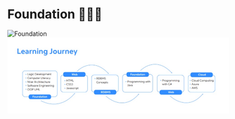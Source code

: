 # Foundation 👨🏻‍💻


<img  alt="Foundation" src="img/Foundation/foundation.jpeg"/>
 
<img  alt="learning_joirney" src="Foundation/img/journey.jpeg"/>
